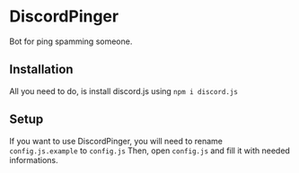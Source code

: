 # DiscordPinger
Bot for ping spamming someone.

## Installation
All you need to do, is install discord.js using `npm i discord.js`

## Setup
If you want to use DiscordPinger, you will need to rename `config.js.example` to `config.js`
Then, open `config.js` and fill it with needed informations.
